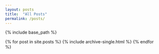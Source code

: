 ```yaml
---
layout: posts
title:  "All Posts"
permalink: /posts/
---
```


{% include base_path %}

{% for post in site.posts %}
  {% include archive-single.html %}
{% endfor %}